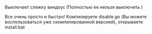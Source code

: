 Выключает слежку виндоус (Полностью ее нельзя выключить )


Все очень просто и быстро! Компилируете disable.go (Вы можете воспользоваться уже скомпилированной версией), открываете install.bat

